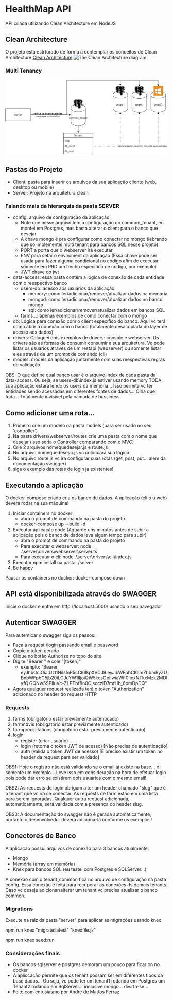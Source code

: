 # HealthMap API
API criada utilizando Clean Architecture em NodeJS

## Clean Architecture
O projeto está estrturado de forma a contemplar os conceitos de Clean Architecture
[Clean Architecture](https://blog.cleancoder.com/uncle-bob/2012/08/13/the-clean-architecture.html)
![The Clean Architecture diagram](https://blog.cleancoder.com/uncle-bob/images/2012-08-13-the-clean-architecture/CleanArchitecture.jpg)

### Multi Tenancy
![Multi Tenancy](multi_tenant.png)

## Pastas do Projeto
- Client: pasta para inserir os arquivos da sua aplicação cliente (web, desktop ou mobile)
- Server: Projeto na arquitetura clean

### Falando mais da hierarquia da pasta SERVER

- config: arquivo de configuração da aplicação
  - Note que nesse arquivo tem a configuração do common_tenant, eu montei em Postgres, mas basta alterar o client para o banco que desejar
  - A chave mongo é pra configurar como conectar no mongo (lebrando que só implementei multi tenant para bancos SQL nesse projeto)
  - PORT a porta que o webserver irá executar
  - ENV para setar o enviroment da aplicação (Essa chave pode ser usada para fazer alguma condicional no código afim de executar somente em PRD um trecho  específico de código, por exemplo)
  - JWT chave do jwt
- data-access: essa pasta contém a lógica de conexão de cada entidade com o reespectivo banco
  - users-db: acesso aos usuários da aplicação
    - memory: como ler/adicionar/remover/atualizar dados na memória
    - mongod: como ler/adicionar/remover/atualizar dados no banco mongo
    - sql: como ler/adicionar/remover/atualizar dados em bancos SQL
  - farms...: apenas exemplos de como conectar com o mongo
- db: Lógica para conexão com o client específico do banco. Aqui vc terá como abrir a conexão com o banco (totalmente desacoplada do layer de acesso aos dados)
- drivers: Coloquei dois exemplos de drivers: console e webserver. Os drivers são as formas de consumir consumir a sua arquitetura. Vc pode listar os usuarios atraves de um restapi (webserver) ou somente listar eles através de um prompt de comando (cli)
- models: models da aplicação juntamente com suas reespectivas regras de validação

OBS: O que define qual banco usar é o arquivo index de cada pasta da data-access. Ou seja, se users-db\index.js estiver usando memory TODA sua aplicação estará lendo os users da memória... Isso permite vc ter entidades sendo acessadas em diferentes fontes de dados... Olha que foda... Totalmente invísivel pela camada de bussiness...


## Como adicionar uma rota...

1. Primeiro crie um modelo na pasta models (para ser usado no seu 'controller')
2. Na pasta drivers/webserver/routes crie uma pasta com o nome que desejar (isso seria o Controller comparando com o MVC)
3. Crie 2 arquivos nomequedesejar.js e route.js
4. No arquivo nomequedesejar.js vc coloccará sua lógica
5. No arquivo route.js vc irá configurar suas rotas (get, post, put... além da documentação swagger)
6. siga o exemplo das rotas de login ja existentes!

##  Executando a aplicação
O docker-compose criado cria os banco de dados. A aplicação (cli o u web) deverá rodar na sua máquina!

1. Iniciar containers no docker:
     - abra o prompt de commando na pasta do projeto
     - docker-compose up --build -d
2. Executar aplicação node (Aguarde uns minutos antes de subir a aplicação pois o banco de dados leva algum tempo para subir)
     - abra o prompt de commando na pasta do projeto
     - Para executar o webserver: node .\server\drivers\webserver\server.ts
     - Para executar o cli: node .\server\drivers\cli\index.js
3. Executar npm install na pasta ./server
4. Be happy

Pausar os containers no docker:
docker-compose down

## API está disponibilizada através do SWAGGER
Inicie o docker e entre em http://localhost:5000/ usando o seu navegador

## Autenticar SWAGGER
Para autenticar o swagger siga os passos:

 - Faça a request /login passando email e password
 - Copie o token gerado
 - Clique no botão Authorize no topo do site
 -  Digite "Bearer " e cole "[token]" 
      - exemplo: "Bearer eyJhbGciOiJIUzI1NiIsInR5cCI6IkpXVCJ9.eyJlbWFpbCI6ImZhbmRyZUBnbWFpbC5jb20iLCJuYW1lIjoiQW5kcsOpIiwiaWF0IjoxNTkxMzk2MDIyfQ.GQNw5SPlluVc-ZLPTbf8n0OjsccziD7mfHb_6pmDpDQ"
 - Agora qualquer request realizada terá o token "Authorization" adicionado no header do request HTTP

### Requests
1. farms (obrigatório estar previamente autenticado)
2. farmndvis (obrigatório estar previamente autenticado)
3. farmprecipitations (obrigatório estar previamente autenticado)
4. login
   - register (criar usuário)
   - login (retorna o token JWT de acesso) [Não precisa de autenticação]
   - auth (valida o token JWT de acesso) [É preciso existir um token no header da request para ser validado]

OBS1: Hoje o registro não está validando se o email já existe na base... é somente um exemplo... Leve isso em consideração na hora de efetuar login pois pode dar erro se existirem dois usuários com o mesmo email!

OBS2: As requests de login obrigam a ter um header chamado "slug" que é o tenant que vc irá se conectar. As requests de farm estão em uma lista para serem ignoradas. Qualquer outra request adicionada, automaticamente, será validada com a presença do header slug.

OBS3: A documentação do swagger não é gerada automaticamente, portanto o desenvolvedor deverá adicioná-la conforme os exemplos!

## Conectores de Banco
A aplicação possui arquivos de conexão para 3 bancos atualmente:
- Mongo
- Memória (array em memória)
- Knex para bancos SQL (eu testei com Postgres e SQLServer...)

A conexão com o tenant_common fica no arquivo de configuração na pasta config. Essa conexão é feita para recuperar as conexões ds demais tenants.
Caso vc deseje adicionar/alterar um tenant vc precisa atualizar o banco common.

### Migrations
Execute na raiz da pasta "server" para aplicar as migrações usando knex

npm run knex "migrate:latest" "knexfile.js"

npm run knex seed:run

### Considerações finais
- Os bancos sqlserver e postgres demoram um pouco para ficar on no docker
- A apliccação permite que os tenant possam ser em diferentes tipos da base dados... Ou seja, vc pode ter um tenant1 rodando em Postgres um Tenant2 rodando em SqlServer... inclusive mongo... divirta-se...
- Feito com entusiasmo por André de Mattos Ferraz